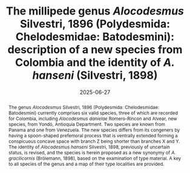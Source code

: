 ---
title: 'The millipede genus <i>Alocodesmus</i> Silvestri, 1896 (Polydesmida: Chelodesmidae: Batodesmini): description of a new species from Colombia and the identity of <i>A. hanseni</i> (Silvestri, 1898)'
date: '2025-06-27'
doi: ''
journal: Insecta Mundi
issue: '1133'
pagination: '1–11'
zoobank: 'urn:lsid:zoobank.org:pub:BF927601-D0CB-4E97-88D6-8A6A76EB6C0F'
authors:
  - first_name: 'Juan'
    last_name: 'Romero-Rincon'
    affiliation: 'Centro de Estudos em Biologia Subterrânea, Departamento de Ecologia e Conservação, Instituto de Ciências Naturais, Universidade Federal de Lavras, Campus Universitário, P.O. Box 3037, Lavras CEP 37200-000, Minas Gerais, Brazil'
    email: 'romerorjuanc@gmail.com'
    orcid: 'https://orcid.org/0000-0002-4521-5529'

  - first_name: 'Santiago'
    last_name: 'Alvear'
    affiliation: 'Semillero de Investigación en Diversidad Funcional y Servicios Ecosistémicos – Grupo de Estudios Ambientales, Universidad del Cauca, Popayán, Colombia'
    email: 'alexs.alvear@gmail.com'
    orcid: 'https://orcid.org/0000-0002-4575-8160'

download: 'https://drive.google.com/file/d/1cVHKHT_rUbqCMtr0Zn402QyK00zKH21U'

supplementary: ''

keywords:
  - Millipedes
  - neotropical
  - taxonomy
  - species key
  - synonymy

categories:
  - Polydesmida
  - Chelodesmidae
  - Batodesmini
  
references:
  - authors: Attems C.
    year: 1898
    title: 'System der Polydesmiden I. Theil. Denkschriften der Akademie der Wissenschaften, Mathematisch-Naturwissenschaftliche Classe 67'
    pages: 221–482
    doi: 
    url: 
    access: 

  - authors: Attems C.
    year: 1899
    title: 'System der Polydesmiden. II. Theil. Denkschriften der Kaiserlichen Akademie der Wissenschaften, Mathematisch- Naturwissenschaftliche Classe 68'
    pages: 251–435
    doi: 
    url: 
    access: 

  - authors: Attems C.
    year: 1931
    title: 'Die Familie Leptodesmidae und andere Polydesmiden. Zoologica 79'
    pages: 1–150
    doi: 
    url: 
    access: 

  - authors: Attems C.
    year: 1938
    title: 'Myriapoda 3. Polydesmoidea II. Fam. Leptodesmidae, Platyrhachidae, Oxydesmidae, Gomphodesmidae. Das Tierreich 69'
    pages: 1-487
    doi: 
    url: 
    access: 

  - authors: Attems C.
    year: 1940
    title: 'Myriapoda 3. Polydesmoidea III. Fam. Polydesmidae, Vanhoeffeniidae, Cryptodesmidae, Oniscodesmidae, Sphaerotrichopidae, Periodontodesmidae, Rhachidesmidae, Macellolophidae, Pandirodesmidae. Das Tierreich 70'
    pages: 1–577
    doi: 
    url: 
    access: 

  - authors: Bueno-Villegas J, Sierwald P, De Ascenção AA.
    year: 2019
    title: 'Check list of the Venezuelan millipedes species. Zootaxa 4686(2)'
    pages: 151–201
    doi: https://doi.org/10.11646/zootaxa.4686.2.1
    url: 
    access: 

  - authors: Brölemann HW.
    year: 1898
    title: 'Voyage de M. E. Simon au Venezuela. Myriapodes. Annales de la Société Entomologique de France 67'
    pages: 20–27
    doi: 
    url: 
    access: 

  - authors: Carl J.
    year: 1914
    title: 'Die Diplopoden von Columbien nebst Beiträgen zur Morphologie der Stemmatoiuliden. Memoires de la Société neuchâteloise des Sciences Naturelles 5'
    pages: 821–993
    doi: 
    url: 
    access: 

  - authors: Centore P.
    year: 2016
    title: 'sRGB Centroids for the ISCC-NBS Colour System. Self-published. 21 p.'
    pages: 
    doi: 
    url: https://www.munsellcolourscienceforpainters.com/ColourSciencePapers/sRGBCentroidsForTheISCCNBSColourSystem.pdf
    access: (Last accessed 10 December 2024.)

  - authors: Chamberlin RV.
    year: 1922
    title: 'The millipeds of Central America. Proceedings of the United States National Museum 60(2403)'
    pages: 1–75
    doi: https://doi.org/10.5479/si.00963801.60-2403.1
    url: 
    access: 

  - authors: Chamberlin RV.
    year: 1923
    title: 'Results of the Bryant Walker expeditions of the University of Michigan to Colombia, 1913, and British Guiana, 1914. Occasional Papers of the Museum of Zoology, University of Michigan 133'
    pages: 1–83
    doi: 
    url: 
    access: 

  - authors: Chamberlin RV.
    year: 1950
    title: 'Neotropical chilopods and diplopods in the collections of the Department of Tropical Research, New York Zoological Society. Zoologica: scientific contributions of the New York Zoological Society 35'
    pages: 133–144
    doi: https://doi.org/10.5962/p.184615
    url: 
    access: 

  - authors: Hoffman RL.
    year: 1969
    title: 'Chelodesmid Studies IV. A summary of the tribe Batodesmini, with the description of a new species of <i>Biporodesmus </i>from Northwestern Brasil. Papéis Avulsos de Zoologia 22'
    pages: 263–283
    doi: https://doi.org/10.11606/0031-1049.1969.22p263-283
    url: 
    access: 

  - authors: Hoffman RL.
    year: 1982
    title: 'Chelodesmid studies. XVIII. On some new or poorly-known taxa in the tribe Batodesmini (Polydesmida: Chelodesmidae). Journal of Natural History 16'
    pages: 633–654
    doi: https://doi.org/10.1080/00222938200770481
    url: 
    access: 

  - authors: Hoffman RL.
    year: 2007
    title: 'Replacement of the preoccupied generic name of a Neotropical milliped taxon (Polydesmida: Chelodesmidae: Batodesmini). Myriapodologica 9'
    pages: 1
    doi: 
    url: 
    access: 

  - authors: Jeekel CAW.
    year: 1952
    title: 'Milliped miscellany. Entomologische Berichten 14 (323)'
    pages: 71–77
    doi: 
    url: 
    access: 

  - authors: Means JC, Bouzan RS, Iniesta LFM, Martínez-Torres D, Vasquez-Valverde LF, Brescovit AD, Ivanov K.
    year: 2023
    title: 'A review of the previously monotypic tribe Dibolostethini (Chelodesmidae: Chelodesminae) with description of two new species and a summary of the Chelodesmidae of the Tropical Andes Biodiversity Hotspot. European Journal of Taxonomy 885'
    pages: 65–85
    doi: https://doi.org/10.5852/ejt.2023.885.2189
    url: 
    access: 

  - authors: Pena-Barbosa JPP, Sierwald P, Brescovi AD.
    year: 2013
    title: 'On the largest chelodesmid millipedes: taxonomic review and cladistic analysis of the genus <i>Odontopeltis </i>Pocock, 1894 (Diplopoda; Polydesmida; Chelodesmidae). Zoological Journal of the Linnean Society 169'
    pages: 737–764
    doi: https://doi.org/10.1111/zoj.12086
    url: 
    access: 

  - authors: Shelley RM, Golovatch SI.
    year: 2015
    title: 'Nomenclator Generum et Familiarum Diplopodorum III. A list of the genus-, family-, and ordinal-group names proposed in the class Diplopoda from 1 January 2000 – 31 December 2014. Arthropoda Selecta 24'
    pages: 1–26
    doi: https://doi.org/10.15298/arthsel.24.1.01
    url: 
    access: 

  - authors: Silvestri F.
    year: 1896
    title: 'Chilopodi e Diplopodi raccolti dal Dott. E. Festa a La Guayra, nel Darien e a Cuenca. Bollettino del musei di zoologia e di anatomia comparata della Reale Università di Torino 11(254)'
    pages: 1–6
    doi: 
    url: 
    access: 

  - authors: Silvestri F.
    year: 1898
    title: 'Diagnósticos de nuevos Diplópodos Sudamericanos. Anales del Museo Nacional de Historia Natural de Buenos Aires 6'
    pages: 53–79
    doi: 
    url: 
    access: 

  - authors: Verhoeff KW.
    year: 1938
    title: 'Über Diplopoden des Zoologischen Museums in München. Zoologische Jahrbücher, Abteilung <i>für </i>Systematik, <i>Ökologie </i>und Geographie der Tiere 71(1–2)'
    pages: 1–54
    doi: 
    url: 
    access: 

abstract: 'The genus <i>Alocodesmus </i>Silvestri, 1896 (Polydesmida: Chelodesmidae: Batodesmini) currently comprises six valid species, three of which are recorded for Colombia, including <i>Alocodesmus danielae </i>Romero-Rincon and Alvear, new species, from Yondó, Antioquia Department. Two species are known from Panama and one from Venezuela. The new species differs from its congeners by having a spoon-shaped prefemoral process that is ventrally extended forming a conspicuous concave space with branch Z being shorter than branches X and Y. The identity of <i>Alocodesmus hanseni </i>Silvestri, 1898, previously of uncertain status, is revised, and the species is herein proposed as a new synonymy of <i>A. gracilicornis </i>(Brölemann, 1898), based on the examination of type material. A key to all species of the genus and a map of their type localities are provided.'

resumen: 'El género <i>Alocodesmus </i>Silvestri, 1896 (Polydesmida: Chelodesmidae: Batodesmini) actualmente comprende seis especies válidas, tres de ellas registradas en Colombia, incluyendo <i>Alocodesmus danielae </i>Romero-Rincon and Alvear, nueva especie, para Yondó, Departamento de Antioquia. Dos especies son conocidas para Panamá y una para Venezuela. La nueva especie difiere de sus congéneres por tener un proceso prefemoral en forma de cuchara que está ventralmente extendido formando un espacio cóncavo visible con la rama Z más corta que las ramas X y Y. La identidad de <i>Alocodesmus hanseni </i>Silvestri, 1898, previamente con estado incierto, es revisado, y la especie es aquí propuesta como una nueva sinonimia de <i>A. gracilicornis </i>(Brölemann, 1898), basado en la examinación del material tipo. Se provee una clave para todas las especies del género y un mapa de sus localidades tipo.'
---